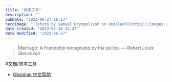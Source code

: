 ```yaml
---
title: "效率工具"
description: ""
pubDate: "2023-06-27 16:23"
heroImage: "![photo by Samuel Bryngelsson on Unsplash](https://images.unsplash.com/photo-1686583153353-e34d04320cd9?crop=entropy&cs=srgb&fm=jpg&ixid=M3wzNjM5Nzd8MHwxfHJhbmRvbXx8fHx8fHx8fDE2ODc4NDUwMzV8&ixlib=rb-4.0.3&q=85&w=1200&h=400)"
date created: "2023-02-10 23:27"
date modified: "2023-06-27"
---
```



> Marriage: A friendship recognized by the police.
> — <cite>Robert Louis Stevenson</cite>



#文档/效率工具

- [Obsidian 中文帮助]([https://publish.obsidian.md/help-zh/%E7%94%B1%E6%AD%A4%E5%BC%80%E5%A7%8B)
